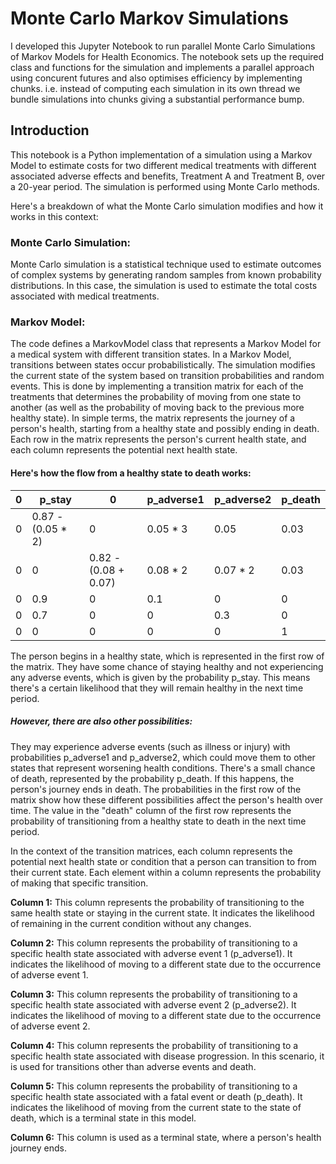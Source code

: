 # Monte Carlo Markov Simulations
I developed this Jupyter Notebook to run parallel Monte Carlo Simulations of Markov Models for Health Economics.  The notebook sets up the required class and functions for the simulation and implements a parallel approach using concurent futures and also optimises efficiency by implementing chunks. i.e. instead of computing each simulation in its own thread we bundle simulations into chunks giving a substantial performance bump. 

## Introduction
This notebook is a Python implementation of a simulation using a Markov Model to estimate costs for two different medical treatments with different associated adverse effects and benefits, Treatment A and Treatment B, over a 20-year period. The simulation is performed using Monte Carlo methods. 

Here's a breakdown of what the Monte Carlo simulation modifies and how it works in this context:
### Monte Carlo Simulation: 
Monte Carlo simulation is a statistical technique used to estimate outcomes of complex systems by generating random samples from known probability distributions. In this case, the simulation is used to estimate the total costs associated with medical treatments.

### Markov Model: 
The code defines a MarkovModel class that represents a Markov Model for a medical system with different transition states. In a Markov Model, transitions between states occur probabilistically. The simulation modifies the current state of the system based on transition probabilities and random events. This is done by implementing a transition matrix for each of the treatments that determines the probability of moving from one state to another (as well as the probability of moving back to the previous more healthy state).  In simple terms, the matrix represents the journey of a person's health, starting from a healthy state and possibly ending in death. Each row in the matrix represents the person's current health state, and each column represents the potential next health state.

#### Here's how the flow from a healthy state to death works:
|  0    | p_stay|   0   |p_adverse1|p_adverse2|p_death|
|-------|-------|-------|-------|-------|-------|
|  0    |0.87 - (0.05 * 2)|  0   |0.05 * 3|0.05|0.03|
|  0    |   0   |0.82 - (0.08 + 0.07)|0.08 * 2|0.07 * 2|0.03|
|  0    |  0.9  |   0   |   0.1   |   0   |   0   |
|  0    |  0.7  |   0   |   0   |  0.3  |   0   |
|  0    |   0   |   0   |   0   |   0   |   1   |


The person begins in a healthy state, which is represented in the first row of the matrix. They have some chance of staying healthy and not experiencing any adverse events, which is given by the probability p_stay. This means there's a certain likelihood that they will remain healthy in the next time period.

##### However, there are also other possibilities:
They may experience adverse events (such as illness or injury) with probabilities p_adverse1 and p_adverse2, which could move them to other states that represent worsening health conditions.
There's a small chance of death, represented by the probability p_death. If this happens, the person's journey ends in death.
The probabilities in the first row of the matrix show how these different possibilities affect the person's health over time. The value in the "death" column of the first row represents the probability of transitioning from a healthy state to death in the next time period.

In the context of the transition matrices, each column represents the potential next health state or condition that a person can transition to from their current state. Each element within a column represents the probability of making that specific transition.

**Column 1:** This column represents the probability of transitioning to the same health state or staying in the current state. It indicates the likelihood of remaining in the current condition without any changes.

**Column 2:** This column represents the probability of transitioning to a specific health state associated with adverse event 1 (p_adverse1). It indicates the likelihood of moving to a different state due to the occurrence of adverse event 1.

**Column 3:** This column represents the probability of transitioning to a specific health state associated with adverse event 2 (p_adverse2). It indicates the likelihood of moving to a different state due to the occurrence of adverse event 2.

**Column 4:** This column represents the probability of transitioning to a specific health state associated with disease progression. In this scenario, it is used for transitions other than adverse events and death.

**Column 5:** This column represents the probability of transitioning to a specific health state associated with a fatal event or death (p_death). It indicates the likelihood of moving from the current state to the state of death, which is a terminal state in this model.

**Column 6:** This column is used as a terminal state, where a person's health journey ends.
